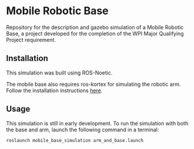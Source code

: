 # Mobile Robotic Base

Repository for the description and gazebo simulation of a Mobile Robotic Base, a project developed for the completion of the WPI Major Qualifying Project requirement.

## Installation

This simulation was built using ROS-Noetic. 

The mobile base also requires ros-kortex for simulating the robotic arm. Follow the installation instructions [here](https://github.com/Kinovarobotics/ros_kortex/tree/d53b135d3741bb265bb6908f59600fa03dbc2dc9).

## Usage

This simulation is still in early development. To run the simulation with both the base and arm, launch the following command in a terminal:

`roslaunch mobile_base_simulation arm_and_base.launch`


